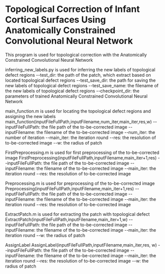 # Topological Correction of Infant Cortical Surfaces Using Anatomically Constrained Convolutional Neural Network
This program is used for topological correction with the Anatomically Constrained Convolutional Neural Network


inferring_new_labels.py is used for inferring the new labels of topological defect regions
--test_dir: the path of the patch, which extract based on located topological defect regions
--test_save_dir: the path for saving the new labels of topological defect regions
--test_save_name: the filename of the new labels of topological defect regions
--checkpoint_dir: the parameters of trained Anatomically Constrained Convolutional Neural Network

main_function.m is used for locating the topological defect regions and assigning the new labels 
main_function(inputFileFullPath,inputFilename,num_iter,main_iter,res,w)
--inputFileFullPath: the file path of the to-be-corrected image
--inputFilename: the filename of the to-be-corrected image
--num_iter: the number of iteration 
--main_iter: the iteration round
--res: the resolution of to-be-corrected image
--w: the radius of patch

FirstPreprocessing.m is used for first preprocessing of the to-be-corrected image
FirstPreprocessing(inputFileFullPath,inputFilename,main_iter+1,res)
--inputFileFullPath: the file path of the to-be-corrected image
--inputFilename: the filename of the to-be-corrected image
--main_iter: the iteration round
--res: the resolution of to-be-corrected image

Preprocessing.m is used for preprocessing of the to-be-corrected image
Preprocessing(inputFileFullPath,inputFilename,main_iter+1,res)
--inputFileFullPath: the file path of the to-be-corrected image
--inputFilename: the filename of the to-be-corrected image
--main_iter: the iteration round
--res: the resolution of to-be-corrected image

ExtractPatch.m is used for extracting the patch with topological defect
ExtractPatch(inputFileFullPath,inputFilename,main_iter+1,w)
--inputFileFullPath: the file path of the to-be-corrected image
--inputFilename: the filename of the to-be-corrected image
--main_iter: the iteration round
--w: the radius of patch

AssignLabel
AssignLabel(inputFileFullPath,inputFilename,main_iter,res, w)
--inputFileFullPath: the file path of the to-be-corrected image
--inputFilename: the filename of the to-be-corrected image
--main_iter: the iteration round
--res: the resolution of to-be-corrected image
--w: the radius of patch
